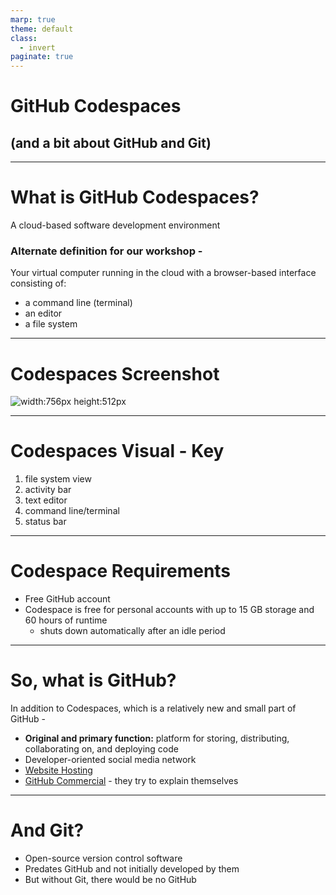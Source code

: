 ```yaml
---
marp: true
theme: default
class:
  - invert
paginate: true
---
```

<!-- _class: lead -->
# GitHub Codespaces 
## (and a bit about GitHub and Git)
---
# What is GitHub Codespaces?
A cloud-based software development environment
### Alternate definition for our workshop -
Your virtual computer running in the cloud with a browser-based interface consisting of:
* a command line (terminal) 
* an editor
* a file system 
---
# Codespaces Screenshot
![width:756px height:512px](https://docs.github.com/assets/cb-399834/mw-1440/images/help/codespaces/codespace-overview-annotated.webp)

---
# Codespaces Visual - Key
1. file system view 
2. activity bar
3. text editor
4. command line/terminal
5. status bar
---
# Codespace Requirements
* Free GitHub account
* Codespace is free for personal accounts with up to 15 GB storage and 60 hours of runtime
    * shuts down automatically after an idle period
---
# So, what is GitHub?
In addition to Codespaces, which is a relatively new and small part of GitHub - 
* **Original and primary function:**  platform for storing, distributing, collaborating on, and deploying code
* Developer-oriented social media network
* [Website Hosting](https://pages.github.com/)
* [GitHub Commercial](https://www.youtube.com/watch?v=pBy1zgt0XPc) - they try to explain themselves
---
# And Git?
* Open-source version control software
* Predates GitHub and not initially developed by them
* But without Git, there would be no GitHub